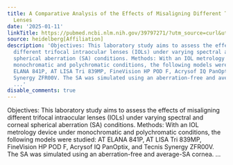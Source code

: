 ```yaml
---
title: A Comparative Analysis of the Effects of Misaligning Different Trifocal Intraocular
  Lenses
date: '2025-01-11'
linkTitle: https://pubmed.ncbi.nlm.nih.gov/39797271/?utm_source=curl&utm_medium=rss&utm_campaign=pubmed-2&utm_content=1FakS-2QOkCT8HsMOQP1bCRQ4YzyumYOmxmF0moLsQ3dFB1E9V&fc=20220326224207&ff=20250111170808&v=2.18.0.post9+e462414
source: heidelberg[Affiliation]
description: 'Objectives: This laboratory study aims to assess the effects of misaligning
  different trifocal intraocular lenses (IOLs) under varying spectral and corneal
  spherical aberration (SA) conditions. Methods: With an IOL metrology device under
  monochromatic and polychromatic conditions, the following models were studied: AT
  ELANA 841P, AT LISA Tri 839MP, FineVision HP POD F, Acrysof IQ PanOptix, and Tecnis
  Synergy ZFR00V. The SA was simulated using an aberration-free and average-SA cornea.
  ...'
disable_comments: true
---
```

Objectives: This laboratory study aims to assess the effects of misaligning different trifocal intraocular lenses (IOLs) under varying spectral and corneal spherical aberration (SA) conditions. Methods: With an IOL metrology device under monochromatic and polychromatic conditions, the following models were studied: AT ELANA 841P, AT LISA Tri 839MP, FineVision HP POD F, Acrysof IQ PanOptix, and Tecnis Synergy ZFR00V. The SA was simulated using an aberration-free and average-SA cornea. ...